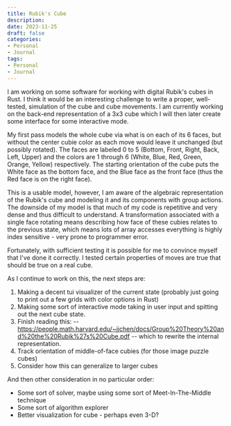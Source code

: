 ```yaml
---
title: Rubik's Cube 
description: 
date: 2023-11-25
draft: false
categories:
- Personal
- Journal
tags:
- Personal
- Journal
---
```


I am working on some software for working with digital Rubik's cubes in Rust. I think it would be an interesting challenge
to write a proper, well-tested, simulation of the cube and cube movements. I am currently working on the back-end
representation of a 3x3 cube which I will then later create some interface for some interactive mode. 

My first pass models the whole cube via what is on each of its 6 faces, but without the center cubie color as each move would leave it unchanged (but possibly rotated). The faces are labeled 0 to 5 (Bottom, Front, Right, Back, Left, Upper) and the colors are 1 through 6 (White, Blue, Red, Green, Orange, Yellow) respectively. The starting orientation of the cube puts the White face as the bottom face, and the Blue face as the front face (thus the Red face is on the right face).

This is a usable model, however, I am aware of the algebraic representation of the Rubik's cube and modeling it and its components with group actions. The downside of my model is that much of my code is repetitive and very dense and thus difficult to understand. A transformation associated with a single face rotating means describing how face of these cubies relates to the previous state, which means lots of array accesses everything is highly index sensitive - very prone to programmer error.

Fortunately, with sufficient testing it is possible for me to convince myself that I've done it correctly. I tested certain properties of moves are true that should be true on a real cube.

As I continue to work on this, the next steps are:
1. Making a decent tui visualizer of the current state (probably just going to print out a few grids with color options in Rust)
2. Making some sort of interactive mode taking in user input and spitting out the next cube state.
3. Finish reading this: -- https://people.math.harvard.edu/~jjchen/docs/Group%20Theory%20and%20the%20Rubik%27s%20Cube.pdf -- which to rewrite the internal representation.
4. Track orientation of middle-of-face cubies (for those image puzzle cubes)
5. Consider how this can generalize to larger cubes

And then other consideration in no particular order:
* Some sort of solver, maybe using some sort of Meet-In-The-Middle technique
* Some sort of algorithm explorer
* Better visualization for cube - perhaps even 3-D?
